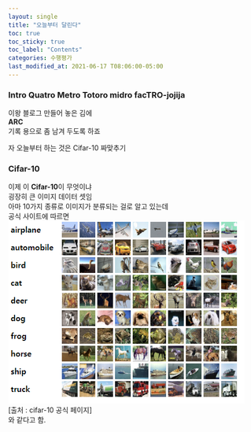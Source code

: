 ```yaml
---
layout: single
title: "오늘부터 달린다"
toc: true
toc_sticky: true
toc_label: "Contents"
categories: 수행평가
last_modified_at: 2021-06-17 T08:06:00-05:00
---
```


### Intro Quatro Metro Totoro midro facTRO-jojija
이왕 블로그 만들어 놓은 김에  
**ARC**  
기록 용으로 좀 남겨 두도록 하죠  

자 오늘부터 하는 것은 Cifar-10 짜맞추기  
  
### Cifar-10 
이제 이 **Cifar-10**이 무엇이냐  
굉장히 큰 이미지 데이터 셋임  
아마 10가지 종류로 이미지가 분류되는 걸로 알고 있는데  
공식 사이트에 따르면  
![cifarprev](/assets/images/cifar10preview.PNG)  
[출처 : cifar-10 공식 페이지]  
와 같다고 함.
